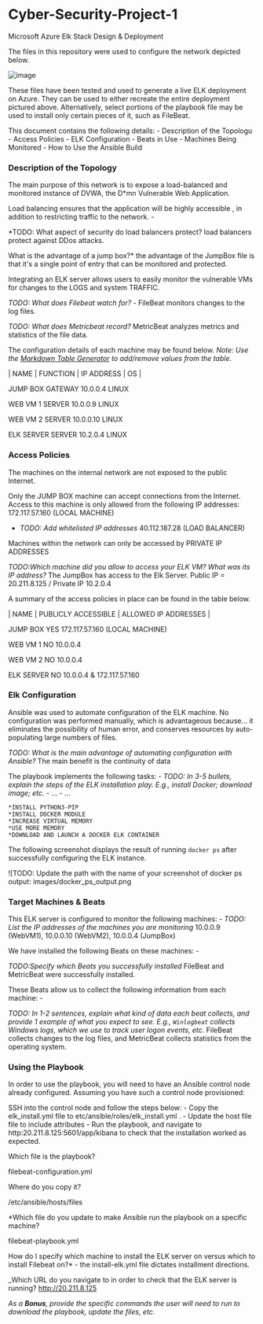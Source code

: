 # Cyber-Security-Project-1
Microsoft Azure Elk Stack Design &amp; Deployment

The files in this repository were used to configure the network depicted
below.

![image](https://user-images.githubusercontent.com/99157857/154829697-4c7e2bf9-6a16-4651-9d17-14c3407534a7.png)











These files have been tested and used to generate a live ELK deployment
on Azure. They can be used to either recreate the entire deployment
pictured above. Alternatively, select portions of the playbook file
may be used to install only certain pieces of it, such as FileBeat.















This document contains the following details: - Description of the
Topologu - Access Policies - ELK Configuration - Beats in Use - Machines
Being Monitored - How to Use the Ansible Build

### Description of the Topology

The main purpose of this network is to expose a load-balanced and
monitored instance of DVWA, the D\*mn Vulnerable Web Application.


Load balancing ensures that the application will be highly accessible ,
in addition to restricting traffic to the network. - 







*TODO: What aspect of security do load balancers protect? load balancers protect against DDos attacks. 





What is the advantage of a jump box?* the advantage of the JumpBox file is that it's a single point of entry that can be monitored and protected. 


 


Integrating an ELK server allows users to easily monitor the vulnerable
VMs for changes to the  LOGS  and system TRAFFIC.





*TODO: What does Filebeat watch for?* - FileBeat monitors changes to the log files. 


*TODO: What does Metricbeat record?* MetricBeat analyzes metrics and statistics of the file data. 



The configuration details of each machine may be found below. *Note: Use
the [Markdown Table
Generator](http://www.tablesgenerator.com/markdown_tables) to add/remove
values from the table*.

| NAME    |   FUNCTION |  IP ADDRESS |  OS |   

 JUMP BOX     GATEWAY     10.0.0.4     LINUX  

 WEB VM 1     SERVER      10.0.0.9     LINUX 

 WEB VM 2     SERVER      10.0.0.10    LINUX 

 ELK SERVER   SERVER      10.2.0.4     LINUX 



### Access Policies

The machines on the internal network are not exposed to the public
Internet.

Only the JUMP BOX machine can accept connections from the Internet.
Access to this machine is only allowed from the following IP addresses: 172.117.57.160 (LOCAL MACHINE)


- *TODO: Add whitelisted IP addresses* 40.112.187.28 (LOAD BALANCER)

Machines within the network can only be accessed by PRIVATE IP ADDRESSES


*TODO:Which machine did you allow to access your ELK VM? What was its IP
address?* The JumpBox has access to the Elk Server. Public IP = 20.211.8.125 / Private IP 10.2.0.4


A summary of the access policies in place can be found in the table
below.


 | NAME    |  PUBLICLY ACCESSIBLE    |    ALLOWED IP ADDRESSES  | 
    
  JUMP BOX        YES                   172.117.57.160 (LOCAL MACHINE)  

  WEB VM 1         NO                   10.0.0.4

  WEB VM 2         NO                   10.0.0.4

  ELK SERVER       NO                   10.0.0.4 & 172.117.57.160 


               
 
                      
                                   

### Elk Configuration

Ansible was used to automate configuration of the ELK machine. No
configuration was performed manually, which is advantageous because... it eliminates the possibility of human error, and conserves resources by auto-populating large numbers of files.   


*TODO: What is the main advantage of automating configuration with
Ansible?* The main benefit is the continuity of data 

The playbook implements the following tasks: - *TODO: In 3-5 bullets,
explain the steps of the ELK installation play. E.g., install Docker;
download image; etc.* - ... - ...

	*INSTALL PYTHON3-PIP
  	*INSTALL DOCKER MODULE
	*INCREASE VIRTUAL MEMORY
	*USE MORE MEMORY
	*DOWNLOAD AND LAUNCH A DOCKER ELK CONTAINER








The following screenshot displays the result of running `docker ps`
after successfully configuring the ELK instance.


![TODO: Update the path with the name of your screenshot of docker ps
output:            images/docker_ps_output.png






### Target Machines & Beats

This ELK server is configured to monitor the following machines: -
*TODO: List the IP addresses of the machines you are monitoring* 10.0.0.9 (WebVM1), 10.0.0.10 (WebVM2), 10.0.0.4 (JumpBox)




We have installed the following Beats on these machines: - 

*TODO:Specify which Beats you successfully installed* FileBeat and MetricBeat were successfully installed.

These Beats allow us to collect the following information from each
machine: - 


*TODO: In 1-2 sentences, explain what kind of data each beat
collects, and provide 1 example of what you expect to see. E.g.,
`Winlogbeat` collects Windows logs, which we use to track user logon
events, etc.*    FileBeat collects changes to the log files, and MetricBeat collects statistics from the operating system.   



### Using the Playbook

In order to use the playbook, you will need to have an Ansible control
node already configured. Assuming you have such a control node
provisioned:

SSH into the control node and follow the steps below: - Copy the
elk_install.yml file to etc/ansible/roles/elk_install.yml . - Update the host file file to
include attributes - Run the playbook, and navigate to http:20.211.8.125:5601/app/kibana to check that
the installation worked as expected.

Which file is the playbook? 

filebeat-configuration.yml 


Where do you copy it? 

/etc/ansible/hosts/files


*Which file do you update
to make Ansible run the playbook on a specific machine? 

filebeat-playbook.yml 






How do I specify
which machine to install the ELK server on versus which to install
Filebeat on?* - the install-elk.yml file dictates installment directions. 



\_Which URL do you navigate to in order to check that
the ELK server is running? http://20.211.8.125 


*As a **Bonus**, provide the specific commands the user will need to run
to download the playbook, update the files, etc.*
